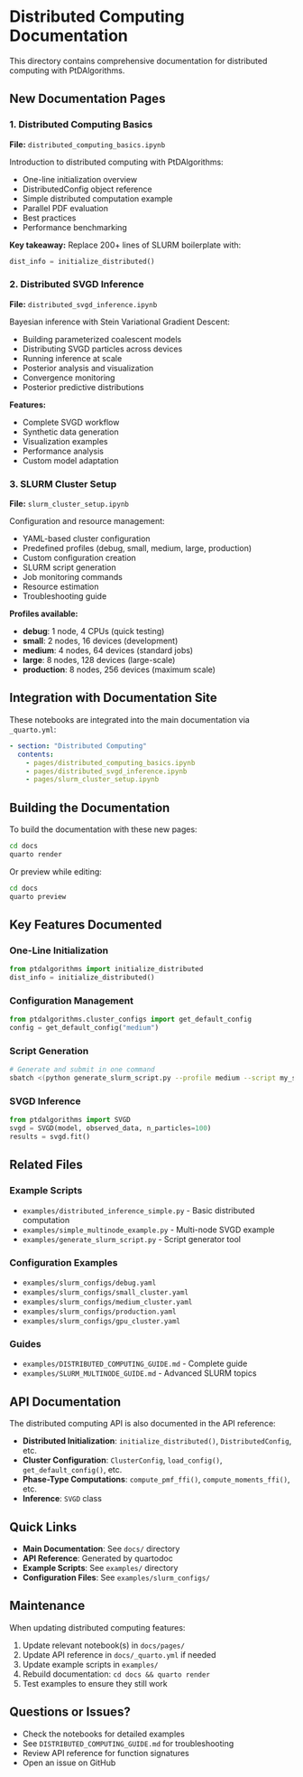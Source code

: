 # Distributed Computing Documentation

This directory contains comprehensive documentation for distributed computing with PtDAlgorithms.

## New Documentation Pages

### 1. Distributed Computing Basics
**File:** `distributed_computing_basics.ipynb`

Introduction to distributed computing with PtDAlgorithms:
- One-line initialization overview
- DistributedConfig object reference
- Simple distributed computation example
- Parallel PDF evaluation
- Best practices
- Performance benchmarking

**Key takeaway:** Replace 200+ lines of SLURM boilerplate with:
```python
dist_info = initialize_distributed()
```

### 2. Distributed SVGD Inference
**File:** `distributed_svgd_inference.ipynb`

Bayesian inference with Stein Variational Gradient Descent:
- Building parameterized coalescent models
- Distributing SVGD particles across devices
- Running inference at scale
- Posterior analysis and visualization
- Convergence monitoring
- Posterior predictive distributions

**Features:**
- Complete SVGD workflow
- Synthetic data generation
- Visualization examples
- Performance analysis
- Custom model adaptation

### 3. SLURM Cluster Setup
**File:** `slurm_cluster_setup.ipynb`

Configuration and resource management:
- YAML-based cluster configuration
- Predefined profiles (debug, small, medium, large, production)
- Custom configuration creation
- SLURM script generation
- Job monitoring commands
- Resource estimation
- Troubleshooting guide

**Profiles available:**
- **debug**: 1 node, 4 CPUs (quick testing)
- **small**: 2 nodes, 16 devices (development)
- **medium**: 4 nodes, 64 devices (standard jobs)
- **large**: 8 nodes, 128 devices (large-scale)
- **production**: 8 nodes, 256 devices (maximum scale)

## Integration with Documentation Site

These notebooks are integrated into the main documentation via `_quarto.yml`:

```yaml
- section: "Distributed Computing"
  contents:
    - pages/distributed_computing_basics.ipynb
    - pages/distributed_svgd_inference.ipynb
    - pages/slurm_cluster_setup.ipynb
```

## Building the Documentation

To build the documentation with these new pages:

```bash
cd docs
quarto render
```

Or preview while editing:

```bash
cd docs
quarto preview
```

## Key Features Documented

### One-Line Initialization
```python
from ptdalgorithms import initialize_distributed
dist_info = initialize_distributed()
```

### Configuration Management
```python
from ptdalgorithms.cluster_configs import get_default_config
config = get_default_config("medium")
```

### Script Generation
```bash
# Generate and submit in one command
sbatch <(python generate_slurm_script.py --profile medium --script my_script.py)
```

### SVGD Inference
```python
from ptdalgorithms import SVGD
svgd = SVGD(model, observed_data, n_particles=100)
results = svgd.fit()
```

## Related Files

### Example Scripts
- `examples/distributed_inference_simple.py` - Basic distributed computation
- `examples/simple_multinode_example.py` - Multi-node SVGD example
- `examples/generate_slurm_script.py` - Script generator tool

### Configuration Examples
- `examples/slurm_configs/debug.yaml`
- `examples/slurm_configs/small_cluster.yaml`
- `examples/slurm_configs/medium_cluster.yaml`
- `examples/slurm_configs/production.yaml`
- `examples/slurm_configs/gpu_cluster.yaml`

### Guides
- `examples/DISTRIBUTED_COMPUTING_GUIDE.md` - Complete guide
- `examples/SLURM_MULTINODE_GUIDE.md` - Advanced SLURM topics

## API Documentation

The distributed computing API is also documented in the API reference:

- **Distributed Initialization**: `initialize_distributed()`, `DistributedConfig`, etc.
- **Cluster Configuration**: `ClusterConfig`, `load_config()`, `get_default_config()`, etc.
- **Phase-Type Computations**: `compute_pmf_ffi()`, `compute_moments_ffi()`, etc.
- **Inference**: `SVGD` class

## Quick Links

- **Main Documentation**: See `docs/` directory
- **API Reference**: Generated by quartodoc
- **Example Scripts**: See `examples/` directory
- **Configuration Files**: See `examples/slurm_configs/`

## Maintenance

When updating distributed computing features:

1. Update relevant notebook(s) in `docs/pages/`
2. Update API reference in `docs/_quarto.yml` if needed
3. Update example scripts in `examples/`
4. Rebuild documentation: `cd docs && quarto render`
5. Test examples to ensure they still work

## Questions or Issues?

- Check the notebooks for detailed examples
- See `DISTRIBUTED_COMPUTING_GUIDE.md` for troubleshooting
- Review API reference for function signatures
- Open an issue on GitHub
